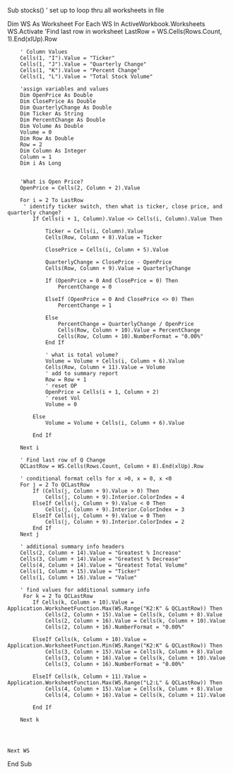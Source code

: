 Sub stocks()
    ' set up to loop thru all worksheets in file
 
Dim WS As Worksheet
    For Each WS In ActiveWorkbook.Worksheets
    WS.Activate
        'Find last row in worksheet
        LastRow = WS.Cells(Rows.Count, 1).End(xlUp).Row

        ' Column Values
        Cells(1, "I").Value = "Ticker"
        Cells(1, "J").Value = "Quarterly Change"
        Cells(1, "K").Value = "Percent Change"
        Cells(1, "L").Value = "Total Stock Volume"
      
        'assign variables and values
        Dim OpenPrice As Double
        Dim ClosePrice As Double
        Dim QuarterlyChange As Double
        Dim Ticker As String
        Dim PercentChange As Double
        Dim Volume As Double
        Volume = 0
        Dim Row As Double
        Row = 2
        Dim Column As Integer
        Column = 1
        Dim i As Long

        
        'What is Open Price?
        OpenPrice = Cells(2, Column + 2).Value
        
        For i = 2 To LastRow
         ' identify ticker switch, then what is ticker, close price, and quarterly change?
            If Cells(i + 1, Column).Value <> Cells(i, Column).Value Then
                
                Ticker = Cells(i, Column).Value
                Cells(Row, Column + 8).Value = Ticker
                
                ClosePrice = Cells(i, Column + 5).Value
                
                QuarterlyChange = ClosePrice - OpenPrice
                Cells(Row, Column + 9).Value = QuarterlyChange
                
                If (OpenPrice = 0 And ClosePrice = 0) Then
                    PercentChange = 0
                    
                ElseIf (OpenPrice = 0 And ClosePrice <> 0) Then
                    PercentChange = 1
                    
                Else
                    PercentChange = QuarterlyChange / OpenPrice
                    Cells(Row, Column + 10).Value = PercentChange
                    Cells(Row, Column + 10).NumberFormat = "0.00%"
                End If
                
                ' what is total volume?
                Volume = Volume + Cells(i, Column + 6).Value
                Cells(Row, Column + 11).Value = Volume
                ' add to summary report
                Row = Row + 1
                ' reset OP
                OpenPrice = Cells(i + 1, Column + 2)
                ' reset Vol
                Volume = 0
            
            Else
                Volume = Volume + Cells(i, Column + 6).Value
                
            End If
            
        Next i
        
        ' Find last row of Q Change
        QCLastRow = WS.Cells(Rows.Count, Column + 8).End(xlUp).Row
        
        ' conditional format cells for x >0, x = 0, x <0
        For j = 2 To QCLastRow
            If (Cells(j, Column + 9).Value > 0) Then
                Cells(j, Column + 9).Interior.ColorIndex = 4
            ElseIf Cells(j, Column + 9).Value < 0 Then
                Cells(j, Column + 9).Interior.ColorIndex = 3
            ElseIf Cells(j, Column + 9).Value = 0 Then
                Cells(j, Column + 9).Interior.ColorIndex = 2
            End If
        Next j
        
        ' additional summary info headers
        Cells(2, Column + 14).Value = "Greatest % Increase"
        Cells(3, Column + 14).Value = "Greatest % Decrease"
        Cells(4, Column + 14).Value = "Greatest Total Volume"
        Cells(1, Column + 15).Value = "Ticker"
        Cells(1, Column + 16).Value = "Value"
        
        ' find values for additional summary info
         For k = 2 To QCLastRow
            If Cells(k, Column + 10).Value = Application.WorksheetFunction.Max(WS.Range("K2:K" & QCLastRow)) Then
                Cells(2, Column + 15).Value = Cells(k, Column + 8).Value
                Cells(2, Column + 16).Value = Cells(k, Column + 10).Value
                Cells(2, Column + 16).NumberFormat = "0.00%"
                
            ElseIf Cells(k, Column + 10).Value = Application.WorksheetFunction.Min(WS.Range("K2:K" & QCLastRow)) Then
                Cells(3, Column + 15).Value = Cells(k, Column + 8).Value
                Cells(3, Column + 16).Value = Cells(k, Column + 10).Value
                Cells(3, Column + 16).NumberFormat = "0.00%"
                
            ElseIf Cells(k, Column + 11).Value = Application.WorksheetFunction.Max(WS.Range("L2:L" & QCLastRow)) Then
                Cells(4, Column + 15).Value = Cells(k, Column + 8).Value
                Cells(4, Column + 16).Value = Cells(k, Column + 11).Value
                
            End If
            
        Next k
        
        
    
        
    Next WS
        
End Sub
